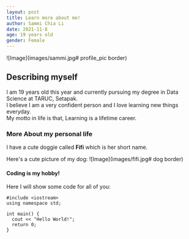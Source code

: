 ```yaml
---
layout: post
title: Learn more about me!
author: Sammi Chia Li
date: 2021-11-8
age: 19 years old
gender: Female
---
```

<link rel="stylesheet" href="css/bgpost_img.css">

![Image](images/sammi.jpg# profile_pic border)

## Describing myself
I am 19 years old this year and currently pursuing my degree in Data Science at TARUC, Setapak. <br/>
I believe I am a very confident person and I love learning new things everyday. <br/>
My motto in life is that, Learning is a lifetime career. <br/>


### More About my personal life
I have a cute doggie called **Fifi** which is her short name. <br/>

Here's a cute picture of my dog:
![Image](images/fifi.jpg# dog border)

#### Coding is my hobby!
Here I will show some code for all of you:

```
#include <iostream>
using namespace std;

int main() {
  cout << "Hello World!";
  return 0;
}

```
